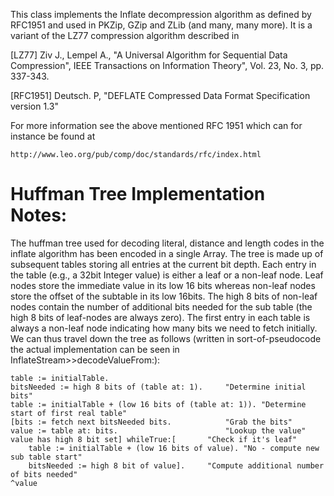 This class implements the Inflate decompression algorithm as defined by RFC1951 and used in PKZip, GZip and ZLib (and many, many more). It is a variant of the LZ77 compression algorithm described in[LZ77] Ziv J., Lempel A., "A Universal Algorithm for Sequential Data Compression", IEEE Transactions on Information Theory", Vol. 23, No. 3, pp. 337-343.[RFC1951] Deutsch. P, "DEFLATE Compressed Data Format Specification version 1.3"For more information see the above mentioned RFC 1951 which can for instance be found at	http://www.leo.org/pub/comp/doc/standards/rfc/index.htmlHuffman Tree Implementation Notes:===========================================The huffman tree used for decoding literal, distance and length codes in the inflate algorithm has been encoded in a single Array. The tree is made up of subsequent tables storing all entries at the current bit depth. Each entry in the table (e.g., a 32bit Integer value) is either a leaf or a non-leaf node. Leaf nodes store the immediate value in its low 16 bits whereas non-leaf nodes store the offset of the subtable in its low 16bits. The high 8 bits of non-leaf nodes contain the number of additional bits needed for the sub table (the high 8 bits of leaf-nodes are always zero). The first entry in each table is always a non-leaf node indicating how many bits we need to fetch initially. We can thus travel down the tree as follows (written in sort-of-pseudocode the actual implementation can be seen in InflateStream>>decodeValueFrom:):	table := initialTable.	bitsNeeded := high 8 bits of (table at: 1).		"Determine initial bits"	table := initialTable + (low 16 bits of (table at: 1)). "Determine start of first real table"	[bits := fetch next bitsNeeded bits.			"Grab the bits"	value := table at: bits.						"Lookup the value"	value has high 8 bit set] whileTrue:[		"Check if it's leaf"		table := initialTable + (low 16 bits of value).	"No - compute new sub table start"		bitsNeeded := high 8 bit of value].		"Compute additional number of bits needed"	^value